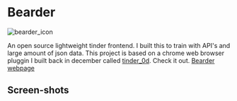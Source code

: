 <!--
  ____   __  ____  __
 (  _ \ /. |(  _ \/  )
  )___/(_  _))___/ )(
 (__)    (_)(__)  (__)

FileName: README.md
Link: https://p4p1.github.io/bearder/
-->

# Bearder

![bearder_icon](https://raw.githubusercontent.com/p4p1/bearder/master/assets/images/icon.png)

An open source lightweight tinder frontend. I built this to train with API's and
large amount of json data. This project is based on a chrome web browser pluggin
I built back in december called [tinder_0d](https://github.com/p4p1/tinder_0d).
Check it out. [Bearder webpage](https://p4p1.github.io/bearder/)

## Screen-shots
